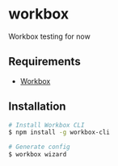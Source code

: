 # workbox

Workbox testing for now

## Requirements

- [Workbox](https://developers.google.com/web/tools/workbox/)

## Installation

```bash
# Install Workbox CLI
$ npm install -g workbox-cli

# Generate config
$ workbox wizard
```
